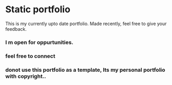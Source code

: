 # Static portfolio
This is my currently upto date portfolio.
Made recently, feel free to give your feedback.
### I m open for oppurtunities.
### feel free to connect 
### donot use this portfolio as a template, Its my personal portfolio with copyright..
